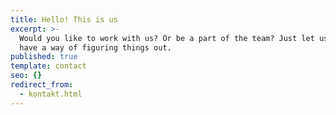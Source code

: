 ```yaml
---
title: Hello! This is us
excerpt: >-
  Would you like to work with us? Or be a part of the team? Just let us know. We
  have a way of figuring things out.
published: true
template: contact
seo: {}
redirect_from:
  - kontakt.html
---
```

